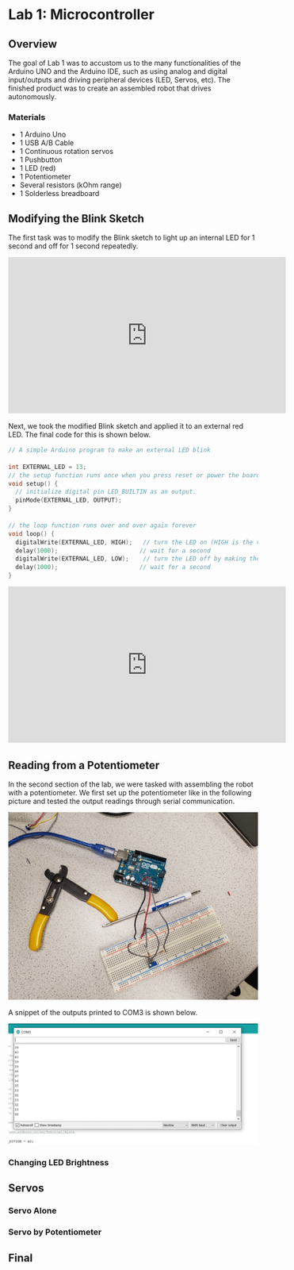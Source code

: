 # Lab 1: Microcontroller

## Overview
The goal of Lab 1 was to accustom us to the many functionalities of the Arduino UNO 
and the Arduino IDE, such as using analog and digital input/outputs and driving 
peripheral devices (LED, Servos, etc). The finished product was to create 
an assembled robot that drives autonomously.


### Materials
* 1 Arduino Uno
* 1 USB A/B Cable
* 1 Continuous rotation servos
* 1 Pushbutton
* 1 LED (red)
* 1 Potentiometer
* Several resistors (kOhm range)
* 1 Solderless breadboard

## Modifying the Blink Sketch

The first task was to modify the Blink sketch to light up an internal LED for 1 second 
and off for 1 second repeatedly. 

<iframe width="560" height="315" src="https://www.youtube.com/embed/ZpkMIolsPc0" frameborder="0" allow="accelerometer; autoplay; encrypted-media; gyroscope; picture-in-picture" allowfullscreen></iframe>

Next, we took the modified Blink sketch and applied it to an external red LED.
The final code for this is shown below.

```c
// A simple Arduino program to make an external LED blink

int EXTERNAL_LED = 13;
// the setup function runs once when you press reset or power the board
void setup() {
  // initialize digital pin LED_BUILTIN as an output.
  pinMode(EXTERNAL_LED, OUTPUT);
}

// the loop function runs over and over again forever
void loop() {
  digitalWrite(EXTERNAL_LED, HIGH);   // turn the LED on (HIGH is the voltage level)
  delay(1000);                       // wait for a second
  digitalWrite(EXTERNAL_LED, LOW);    // turn the LED off by making the voltage LOW
  delay(1000);                       // wait for a second
}
```

<iframe width="560" height="315" src="https://www.youtube.com/embed/X57n8F3q364" frameborder="0" allow="accelerometer; autoplay; encrypted-media; gyroscope; picture-in-picture" allowfullscreen></iframe>

## Reading from a Potentiometer

In the second section of the lab, we were tasked with assembling the robot with 
a potentiometer. We first set up the potentiometer like in the following picture 
and tested the output readings through serial communication.

![potentiometer setup](lab1/media/potentiometer_setup.jpg)

A snippet of the outputs printed to COM3 is shown below.

![potentiometer output](lab1/media/potentiometer_output.jpg)

### Changing LED Brightness

## Servos

### Servo Alone

### Servo by Potentiometer

## Final 


